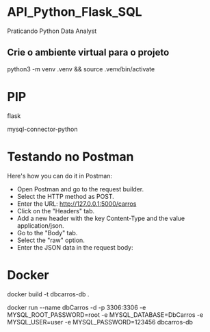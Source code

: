 # API_Python_Flask_SQL
 Praticando Python Data Analyst

## Crie o ambiente virtual para o projeto
python3 -m venv .venv && source .venv/bin/activate

# PIP
flask

mysql-connector-python

# Testando no Postman

Here's how you can do it in Postman:

- Open Postman and go to the request builder.
- Select the HTTP method as POST.
- Enter the URL: http://127.0.0.1:5000/carros
- Click on the "Headers" tab.
- Add a new header with the key Content-Type and the value application/json.
- Go to the "Body" tab.
- Select the "raw" option.
- Enter the JSON data in the request body:


# Docker
docker build -t dbcarros-db .

docker run --name dbCarros -d -p 3306:3306 -e MYSQL_ROOT_PASSWORD=root -e MYSQL_DATABASE=DbCarros -e MYSQL_USER=user -e MYSQL_PASSWORD=123456 dbcarros-db 